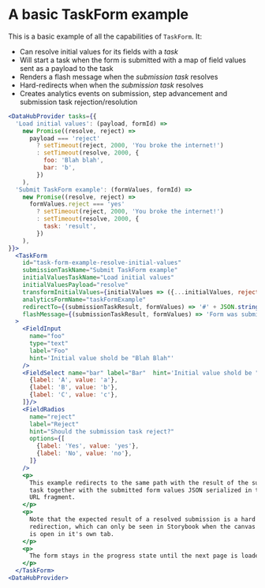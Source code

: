 # A basic TaskForm example

This is a basic example of all the capabilities of `TaskForm`. It:

- Can resolve initial values for its fields with a _task_
- Will start a task when the form is submitted with a map of field values sent
  as a payload to the task
- Renders a flash message when the _submission task_ resolves
- Hard-redirects when when the _submission task_ resolves
- Creates analytics events on submission, step advancement and submission task
  rejection/resolution

```jsx
<DataHubProvider tasks={{
  'Load initial values': (payload, formId) =>
    new Promise((resolve, reject) =>
      payload === 'reject'
        ? setTimeout(reject, 2000, 'You broke the internet!')
        : setTimeout(resolve, 2000, {
          foo: 'Blah blah',
          bar: 'b',
        })
    ),
  'Submit TaskForm example': (formValues, formId) =>
    new Promise((resolve, reject) =>
      formValues.reject === 'yes'
        ? setTimeout(reject, 2000, 'You broke the internet!')
        : setTimeout(resolve, 2000, {
          task: 'result',
        })
    ),
}}>  
  <TaskForm
    id="task-form-example-resolve-initial-values"
    submissionTaskName="Submit TaskForm example"
    initialValuesTaskName="Load initial values"
    initialValuesPayload="resolve"
    transformInitialValues={initialValues => ({...initialValues, reject: 'yes'})}
    analyticsFormName="taskFormExample"
    redirectTo={(submissionTaskResult, formValues) => '#' + JSON.stringify({submissionTaskResult, formValues})}
    flashMessage={(submissionTaskResult, formValues) => 'Form was submitted successfully'}
  >
    <FieldInput
      name="foo"
      type="text"
      label="Foo"
      hint='Initial value shold be "Blah Blah"'
    />
    <FieldSelect name="bar" label="Bar"  hint='Initial value shold be "B".' options={[
      {label: 'A', value: 'a'},
      {label: 'B', value: 'b'},
      {label: 'C', value: 'c'},
    ]}/>
    <FieldRadios
      name="reject"
      label="Reject"
      hint="Should the submission task reject?"
      options={[
        {label: 'Yes', value: 'yes'},
        {label: 'No', value: 'no'},
      ]}
    />
    <p>
      This example redirects to the same path with the result of the submission
      task together with the submitted form values JSON serialized in the
      URL fragment.
    </p>
    <p>
      Note that the expected result of a resolved submission is a hard
      redirection, which can only be seen in Storybook when the canvas
      is open in it's own tab.
    </p>
    <p>
      The form stays in the progress state until the next page is loaded
    </p>
  </TaskForm>
<DataHubProvider>
```